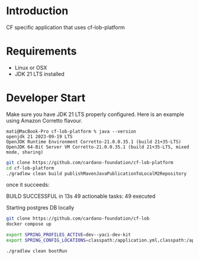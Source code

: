 # Introduction
CF specific application that uses cf-lob-platform

# Requirements
- Linux or OSX
- JDK 21 LTS installed

# Developer Start
Make sure you have JDK 21 LTS properly configured. Here is an example using Amazon Corretto flavour.

```
mati@MacBook-Pro cf-lob-platform % java --version
openjdk 21 2023-09-19 LTS
OpenJDK Runtime Environment Corretto-21.0.0.35.1 (build 21+35-LTS)
OpenJDK 64-Bit Server VM Corretto-21.0.0.35.1 (build 21+35-LTS, mixed mode, sharing)
```

```bash
git clone https://github.com/cardano-foundation/cf-lob-platform
cd cf-lob-platform
./gradlew clean build publishMavenJavaPublicationToLocalM2Repository
```
once it succeeds:

BUILD SUCCESSFUL in 13s
49 actionable tasks: 49 executed

Starting postgres DB locally
```bash
git clone https://github.com/cardano-foundation/cf-lob
docker compose up
```

```bash
export SPRING_PROFILES_ACTIVE=dev--yaci-dev-kit
export SPRING_CONFIG_LOCATIONS=classpath:/application.yml,classpath:/application-dev--yaci-dev-kit.yml;export SPRING_PROFILES_ACTIVE=dev--yaci-dev-kit

./gradlew clean bootRun
```
